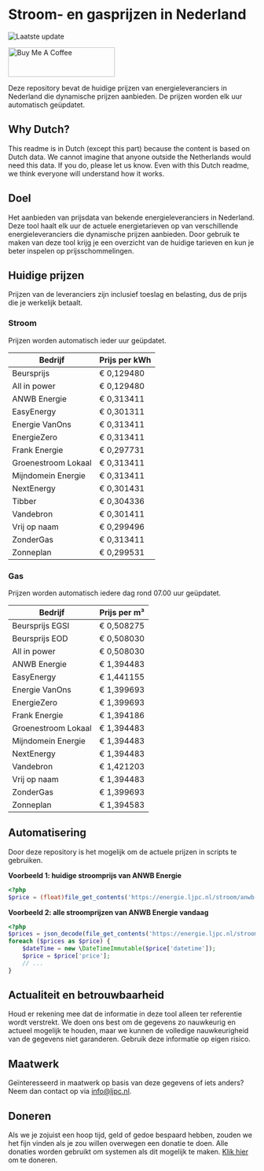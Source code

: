 # Stroom- en gasprijzen in Nederland

![Laatste update](https://img.shields.io/badge/laatste%20update-2025--02--01%2001%3A00%20CET-brightgreen)

<a href="https://www.buymeacoffee.com/Lars-" target="_blank"><img src="https://cdn.buymeacoffee.com/buttons/v2/default-orange.png" alt="Buy Me A Coffee" height="60" style="height: 60px !important;width: 217px !important;" ></a>

Deze repository bevat de huidige prijzen van energieleveranciers in Nederland die dynamische prijzen aanbieden. De prijzen worden elk uur automatisch geüpdatet.

## Why Dutch?

This readme is in Dutch (except this part) because the content is based on Dutch data. We cannot imagine that anyone outside the Netherlands would need this data. If you do, please let us know. Even with this Dutch readme, we think
everyone will understand how it works.

## Doel

Het aanbieden van prijsdata van bekende energieleveranciers in Nederland. Deze tool haalt elk uur de actuele energietarieven op van verschillende energieleveranciers die dynamische prijzen aanbieden. Door gebruik te maken van deze tool
krijg je een overzicht van de huidige tarieven en kun je beter inspelen op prijsschommelingen.

## Huidige prijzen

Prijzen van de leveranciers zijn inclusief toeslag en belasting, dus de prijs die je werkelijk betaalt.

### Stroom

Prijzen worden automatisch ieder uur geüpdatet.

 Bedrijf | Prijs per kWh 
---------|---------------
Beursprijs | € 0,129480
All in power | € 0,129480
ANWB Energie | € 0,313411
EasyEnergy | € 0,301311
Energie VanOns | € 0,313411
EnergieZero | € 0,313411
Frank Energie | € 0,297731
Groenestroom Lokaal | € 0,313411
Mijndomein Energie | € 0,313411
NextEnergy | € 0,301431
Tibber | € 0,304336
Vandebron | € 0,301411
Vrij op naam | € 0,299496
ZonderGas | € 0,313411
Zonneplan | € 0,299531


### Gas

Prijzen worden automatisch iedere dag rond 07.00 uur geüpdatet.

 Bedrijf | Prijs per m³ 
---------|--------------
Beursprijs EGSI | € 0,508275
Beursprijs EOD | € 0,508030
All in power | € 0,508030
ANWB Energie | € 1,394483
EasyEnergy | € 1,441155
Energie VanOns | € 1,399693
EnergieZero | € 1,399693
Frank Energie | € 1,394186
Groenestroom Lokaal | € 1,394483
Mijndomein Energie | € 1,394483
NextEnergy | € 1,394483
Vandebron | € 1,421203
Vrij op naam | € 1,394483
ZonderGas | € 1,399693
Zonneplan | € 1,394583


## Automatisering

Door deze repository is het mogelijk om de actuele prijzen in scripts te gebruiken.

**Voorbeeld 1: huidige stroomprijs van ANWB Energie**

```php
<?php
$price = (float)file_get_contents('https://energie.ljpc.nl/stroom/anwb-energie-nu.txt');

```

**Voorbeeld 2: alle stroomprijzen van ANWB Energie vandaag**

```php
<?php
$prices = json_decode(file_get_contents('https://energie.ljpc.nl/stroom/all-in-power-vandaag.json'),true);
foreach ($prices as $price) {
    $dateTime = new \DateTimeImmutable($price['datetime']);
    $price = $price['price'];
    // ...
}
```

## Actualiteit en betrouwbaarheid

Houd er rekening mee dat de informatie in deze tool alleen ter referentie wordt verstrekt. We doen ons best om de gegevens zo nauwkeurig en actueel mogelijk te houden, maar we kunnen de volledige nauwkeurigheid van de gegevens niet
garanderen. Gebruik deze informatie op eigen risico.

## Maatwerk

Geïnteresseerd in maatwerk op basis van deze gegevens of iets anders? Neem dan contact op
via [info@ljpc.nl](mailto:info@ljpc.nl?subject=Energie%20prijzen).

## Doneren

Als we je zojuist een hoop tijd, geld of gedoe bespaard hebben, zouden we het fijn vinden als je zou willen overwegen een
donatie te doen. Alle donaties worden gebruikt om systemen als dit mogelijk te
maken. [Klik hier](https://www.buymeacoffee.com/Lars-) om te doneren.
